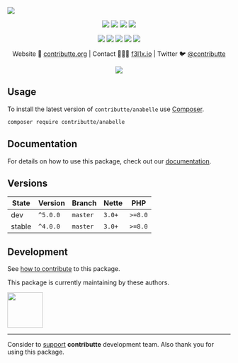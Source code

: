 ![](https://heatbadger.now.sh/github/readme/contributte/anabelle/)

<p align=center>
	<a href="https://github.com/contributte/anabelle/actions"><img src="https://badgen.net/github/checks/contributte/anabelle/master"></a>
	<a href="https://coveralls.io/r/contributte/anabelle"><img src="https://badgen.net/coveralls/c/github/contributte/anabelle"></a>
	<a href="https://packagist.org/packages/contributte/anabelle"><img src="https://badgen.net/packagist/dm/contributte/anabelle"></a>
	<a href="https://packagist.org/packages/contributte/anabelle"><img src="https://badgen.net/packagist/v/contributte/anabelle"></a>
</p>
<p align=center>
	<a href="https://packagist.org/packages/contributte/anabelle"><img src="https://badgen.net/packagist/php/contributte/anabelle"></a>
	<a href="https://github.com/contributte/anabelle"><img src="https://badgen.net/github/license/contributte/anabelle"></a>
	<a href="https://bit.ly/ctteg"><img src="https://badgen.net/badge/support/gitter/cyan"></a>
	<a href="https://bit.ly/cttfo"><img src="https://badgen.net/badge/support/forum/yellow"></a>
	<a href="https://contributte.org/partners.html"><img src="https://badgen.net/badge/sponsor/donations/F96854"></a>
</p>

<p align=center>
Website 🚀 <a href="https://contributte.org">contributte.org</a> | Contact 👨🏻‍💻 <a href="https://f3l1x.io">f3l1x.io</a> | Twitter 🐦 <a href="https://twitter.com/contributte">@contributte</a>
</p>

<p align=center>
	<img src="https://github.com/contributte/anabelle/blob/master/.docs/assets/anabelle.png">
</p>

## Usage

To install the latest version of `contributte/anabelle` use [Composer](https://getcomposer.org).

```bash
composer require contributte/anabelle
```

## Documentation

For details on how to use this package, check out our [documentation](.docs).

## Versions

| State  | Version  | Branch   | Nette  | PHP     |
|--------|----------|----------|--------|---------|
| dev    | `^5.0.0` | `master` | `3.0+` | `>=8.0` |
| stable | `^4.0.0` | `master` | `3.0+` | `>=8.0` |

## Development

See [how to contribute](https://contributte.org/contributing.html) to this package.

This package is currently maintaining by these authors.

<a href="https://github.com/paveljanda">
	<img width="80" height="80" src="https://avatars2.githubusercontent.com/u/1488874?v=3&s=80">
</a>

-----

Consider to [support](https://contributte.org/partners.html) **contributte** development team.
Also thank you for using this package.
